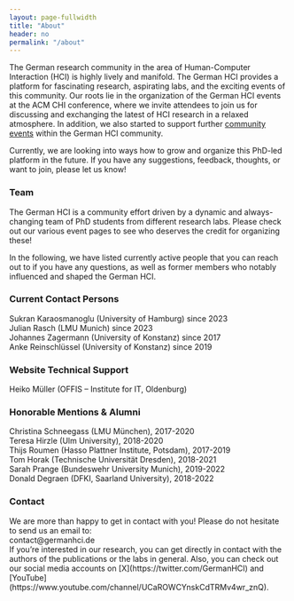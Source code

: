 ```yaml
---
layout: page-fullwidth
title: "About"
header: no
permalink: "/about"
---
```

The German research community in the area of Human-Computer Interaction (HCI) is highly lively and manifold. The German HCI provides a platform for fascinating research, aspirating labs, and the exciting events of this community. Our roots lie in the organization of the German HCI events at the ACM CHI conference, where we invite attendees to join us for discussing and exchanging the latest of HCI research in a relaxed atmosphere. In addition, we also started to support further [community events](community/) within the German HCI community.

Currently, we are looking into ways how to grow and organize this PhD-led platform in the future. If you have any suggestions, feedback, thoughts, or want to join, please let us know!

<h3 class="head-text">Team</h3>
The German HCI is a community effort driven by a dynamic and always-changing team of PhD students from different research labs. Please check out our various event pages to see who deserves the credit for organizing these! 

In the following, we have listed currently active people that you can reach out to if you have any questions, as well as former members who notably influenced and shaped the German HCI.

<h3 class="head-text">Current Contact Persons </h3>
Sukran Karaosmanoglu (University of Hamburg) since 2023 <br/>
Julian Rasch (LMU Munich) since 2023 <br/>
Johannes Zagermann (University of Konstanz) since 2017 <br/>
Anke Reinschlüssel (University of Konstanz) since 2019 <br/>

<h3 class="head-text">Website Technical Support </h3>
Heiko Müller (OFFIS – Institute for IT, Oldenburg)

<h3 class="head-text">Honorable Mentions & Alumni </h3>
Christina Schneegass (LMU München), 2017-2020 <br/>
Teresa Hirzle (Ulm University), 2018-2020 <br/>
Thijs Roumen (Hasso Plattner Institute, Potsdam), 2017-2019 <br/>
Tom Horak (Technische Universität Dresden), 2018-2021 <br/>
Sarah Prange (Bundeswehr University Munich), 2019-2022 <br/>
Donald Degraen (DFKI, Saarland University), 2018-2022

<h3 class="head-text">Contact</h3>
We are more than happy to get in contact with you! Please do not hesitate to send us an email to:<br/>
        contact@germanhci.de <br/>
If you’re interested in our research, you can get directly in contact with the authors of the publications or the labs in general. Also, you can check out our social media accounts on [X](https://twitter.com/GermanHCI) and [YouTube](https://www.youtube.com/channel/UCaROWCYnskCdTRMv4wr_znQ).
